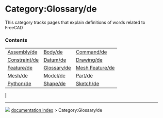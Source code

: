 # Category:Glossary/de
This category tracks pages that explain definitions of words related to FreeCAD

### Contents

|     |     |     |
| --- | --- | --- |
| [Assembly/de](Assembly/de.md) | [Body/de](Body/de.md) | [Command/de](Command/de.md) |
| [Constraint/de](Constraint/de.md) | [Datum/de](Datum/de.md) | [Drawing/de](Drawing/de.md) |
| [Feature/de](Feature/de.md) | [Glossary/de](Glossary/de.md) | [Mesh Feature/de](Mesh_Feature/de.md) |
| [Mesh/de](Mesh/de.md) | [Model/de](Model/de.md) | [Part/de](Part/de.md) |
| [Python/de](Python/de.md) | [Shape/de](Shape/de.md) | [Sketch/de](Sketch/de.md) |
|



---
![](images/Button_right.svg) [documentation index](../README.md) > Category:Glossary/de
